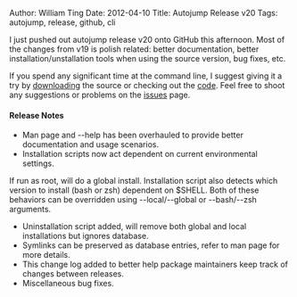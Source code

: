 Author: William Ting
Date: 2012-04-10
Title: Autojump Release v20
Tags: autojump, release, github, cli

I just pushed out autojump release v20 onto GitHub this afternoon. Most of the changes from v19 is polish related: better documentation, better installation/unstallation tools when using the source version, bug fixes, etc.

If you spend any significant time at the command line, I suggest giving it a try by [downloading](https://github.com/joelthelion/autojump/downloads) the source or checking out the [code](https://github.com/joelthelion/autojump). Feel free to shoot any suggestions or problems on the [issues](https://github.com/joelthelion/autojump/issues) page.

#### Release Notes

- Man page and --help has been overhauled to provide better documentation and usage scenarios.
- Installation scripts now act dependent on current environmental settings.

If run as root, will do a global install. Installation script also detects which version to install (bash or zsh) dependent on $SHELL.  Both of these behaviors can be overridden using --local/--global or --bash/--zsh arguments.

- Uninstallation script added, will remove both global and local installations but ignores database.
- Symlinks can be preserved as database entries, refer to man page for more details.
- This change log added to better help package maintainers keep track of changes between releases.
- Miscellaneous bug fixes.
